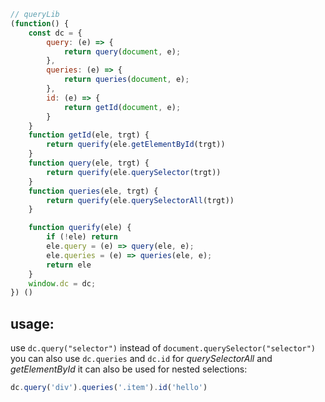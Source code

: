 ```js
// queryLib
(function() {
    const dc = {
        query: (e) => {
            return query(document, e);
        },
        queries: (e) => {
            return queries(document, e);
        },
        id: (e) => {
            return getId(document, e);
        }
    }
    function getId(ele, trgt) {
        return querify(ele.getElementById(trgt))
    }
    function query(ele, trgt) {
        return querify(ele.querySelector(trgt))
    }
    function queries(ele, trgt) {
        return querify(ele.querySelectorAll(trgt))
    }

    function querify(ele) {
        if (!ele) return
        ele.query = (e) => query(ele, e);
        ele.queries = (e) => queries(ele, e);
        return ele
    }
    window.dc = dc;
}) ()

```

## usage:
use `dc.query("selector")` instead of `document.querySelector("selector")`
you can also use `dc.queries` and `dc.id` for *querySelectorAll* and *getElementById*
it can also be used for nested selections:
```js
dc.query('div').queries('.item').id('hello')
```